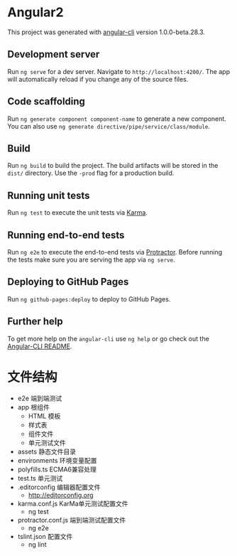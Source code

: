 # Angular2

This project was generated with [angular-cli](https://github.com/angular/angular-cli) version 1.0.0-beta.28.3.

## Development server
Run `ng serve` for a dev server. Navigate to `http://localhost:4200/`. The app will automatically reload if you change any of the source files.

## Code scaffolding

Run `ng generate component component-name` to generate a new component. You can also use `ng generate directive/pipe/service/class/module`.

## Build

Run `ng build` to build the project. The build artifacts will be stored in the `dist/` directory. Use the `-prod` flag for a production build.

## Running unit tests

Run `ng test` to execute the unit tests via [Karma](https://karma-runner.github.io).

## Running end-to-end tests

Run `ng e2e` to execute the end-to-end tests via [Protractor](http://www.protractortest.org/).
Before running the tests make sure you are serving the app via `ng serve`.

## Deploying to GitHub Pages

Run `ng github-pages:deploy` to deploy to GitHub Pages.

## Further help

To get more help on the `angular-cli` use `ng help` or go check out the [Angular-CLI README](https://github.com/angular/angular-cli/blob/master/README.md).


# 文件结构
- e2e 端到端测试
- app 根组件
  - HTML 模板
  - 样式表
  - 组件文件
  - 单元测试文件
- assets 静态文件目录 
- environments 环境变量配置
- polyfills.ts ECMA6兼容处理
- test.ts 单元测试
- .editorconfig 编辑器配置文件
  - http://editorconfig.org
- karma.conf.js KarMa单元测试配置文件
  - ng test
- protractor.conf.js 端到端测试配置文件
  - ng e2e
- tslint.json 配置文件
  - ng lint
